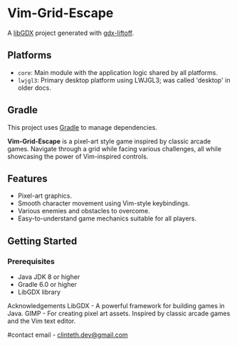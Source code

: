 # Vim-Grid-Escape

A [libGDX](https://libgdx.com/) project generated with [gdx-liftoff](https://github.com/libgdx/gdx-liftoff).


## Platforms

- `core`: Main module with the application logic shared by all platforms.
- `lwjgl3`: Primary desktop platform using LWJGL3; was called 'desktop' in older docs.

## Gradle

This project uses [Gradle](https://gradle.org/) to manage dependencies.



**Vim-Grid-Escape** is a pixel-art style game inspired by classic arcade games. Navigate through a grid while facing various challenges, all while showcasing the power of Vim-inspired controls.

## Features

- Pixel-art graphics.
- Smooth character movement using Vim-style keybindings.
- Various enemies and obstacles to overcome.
- Easy-to-understand game mechanics suitable for all players.

## Getting Started

### Prerequisites

- Java JDK 8 or higher
- Gradle 6.0 or higher
- LibGDX library


Acknowledgements
LibGDX - A powerful framework for building games in Java.
GIMP - For creating pixel art assets.
Inspired by classic arcade games and the Vim text editor.

#contact
email - clinteth.dev@gmail.com
